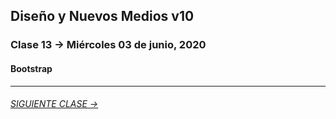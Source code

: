 ## Diseño y Nuevos Medios v10 

### Clase 13 → Miércoles 03 de junio, 2020

#### Bootstrap

- - - - - - - 

###### [SIGUIENTE CLASE →](https://github.com/profesorfaco/dno037-2020/tree/gh-pages/clase-14)
